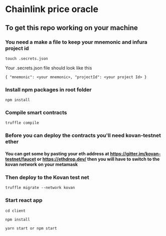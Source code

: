 # Chainlink price oracle

## To get this repo working on your machine

### You need a make a file to keep your mnemonic and infura project id

`touch .secrets.json`

Your .secrets.json file should look like this

`{ "mnemonic": <your mnemonic>, "projectId": <your project Id> }`

###

### Install npm packages in root folder

`npm install`

### Compile smart contracts

`truffle compile`

### Before you can deploy the contracts you'll need kovan-testnet ether

#### You can get some by pasting your eth address at https://gitter.im/kovan-testnet/faucet or https://ethdrop.dev/ then you will have to switch to the kovan network on your metamask

### Then deploy to the Kovan test net

`truffle migrate --network kovan`

### Start react app

`cd client`

`npm install`

`yarn start or npm start`
